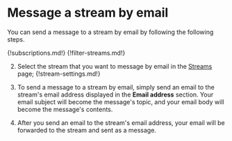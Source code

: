 # Message a stream by email

You can send a message to a stream by email by following the following steps.

{!subscriptions.md!}
{!filter-streams.md!}

2. Select the stream that you want to message by email in the
[Streams](/#streams) page; {!stream-settings.md!}

3. To send a message to a stream by email, simply send an email to the stream's
email address displayed in the **Email address** section. Your email subject
will become the message's topic, and your email body will become the message's
contents.

4. After you send an email to the stream's email address, your email will be
forwarded to the stream and sent as a message.
